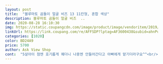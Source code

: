 ```yaml
---
layout: post 
title:  "블루마토 곰돌이 얼굴 비즈 13 11칸형, 혼합 색상" 
description: 블루마토 곰돌이 얼굴 비즈  ..
date: 2020-08-28 16:10:30 
img: https://static.coupangcdn.com/image/product/image/vendoritem/2019/01/31/3179139687/5eddd68a-8ea0-4779-a23c-c56e58270841.jpg 
linkUrl: https://link.coupang.com/re/AFFSDP?lptag=AF3600438&subid=ahnPublicAsk&pageKey=25271796&itemId=98240315&vendorItemId=3179139687&traceid=V0-113-0392189ba7d08e96 
categories: [1020] 
color: BD24A9 
price: 5700 
author: Ask View Shop 
cont:  "5살아이 첨엔 호기롭게 꿰더니 나중엔 안들어간다고 아빠에게 맡기더라구요^^<br/>곰모양 케이스라 우선 여아에겐 케이스부터 먹고 들어갑니다<br/>구성은 맘에 듭니다 ㅋ 딱 적당한거같아요 ㅋ<br/>그래도 좋아하네요 그럼 된걸로^^<br/>그리고 구멍이 작은 것들은 애가 혼자 못할거 같아요<br/>그리고 묶었을때 구슬에 들어가지 않는 굵은 크기가 된답니다<br/>끈은 두색으로 4줄 정도 되는 거 같은데 그냥 다이소에 파는 투명끈 가서 사용하셔도 되요<br/>단 너무 어린 애 있는 집은 피하세요 삼킬까봐 걱정이^^<br/>들고 다니기 좋고 귀엽고 ㅎㅎㅎ<br/>몇개만들고 나면 땡일거 같아요<br/>색상 파스텔톤으로 이쁘구여 모양은 사진에 있는 것처럼 있어요<br/>어린이집 생일자가 두명이라 두개시켰는데 하나가 케이스 뚜껑 똑딱이(?)가 깨졌네요;;;;<br/>여튼 애들 혼자 놀게 하기 좋고 소근육 발달에 좋고 창의성 발달에도 좋을 거 같고 알록달록해 시각자극에도 좋을 거 같고 전 완전 맘에 들어요^^<br/>오히려 들어 있는 끈은 넣다보면 끈 속 고무와 천(?)부분이 올이 풀린다고 해야하나 여튼 그렇게 되요<br/>전 다양한 모양의 비즈를 원해서 이거 선택했는데 괜찮은거 같아요^^ 다만 좀 더 양이 많았으면 하는 바람이^^<br/>정말 손잡이가 이렇게 똑똑 다 부러져 올줄은 생각지 못했네요 ㅋㅋㅋㅋㅋ<br/>코로나때매 외출이 무서워 집에서 놀만한 놀이감 보다 구매했어요^^<br/>헛.<br/>.<br/> 자세히보니 그 부근이 아예 깨졌어요.<br/>.<br/>  이건 선물로 주지도 못하겠어요.<br/> 하나는 교환해야겠어요;;;<br/>후기를 읽어 알고는 있었지만ㅋㅋㅋㅋㅋㅋ<br/>" 
---
```

